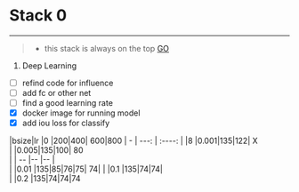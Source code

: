 ﻿# Stack 0


---
> * this stack is always on the top
[GO][1]

 1. Deep Learning
- [ ] refind code for influence
- [ ] add fc or other net
- [ ] find a good learning rate
- [x] docker image for running model
- [x] add iou loss for classify

|bsize|lr |0  |200|400|	600|800
| - | ---:    | :----:  |
|8  |0.001|135|122| X		
|	|0.005|135|100| 80			
|	| --  |-- |-- | 			
|	|0.01    |135|85|76|75|	74|
|	|0.1	 |135|74|74|	
|	|0.2	 |135|74|74|74


  [1]: https://www.zybuluo.com/mdeditor#952601